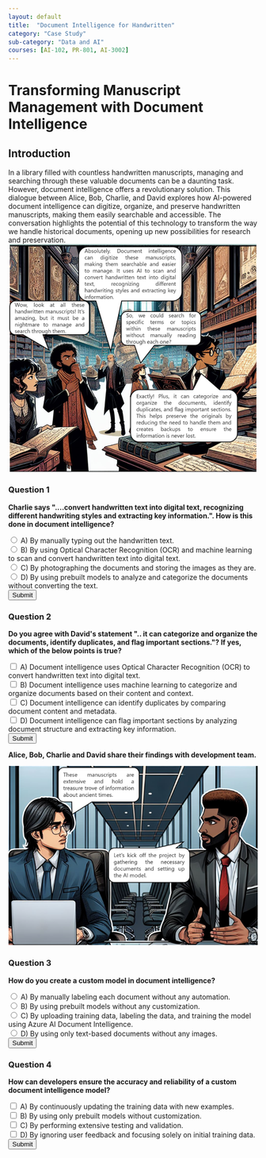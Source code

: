 ```yaml
---
layout: default
title:  "Document Intelligence for Handwritten"
category: "Case Study"
sub-category: "Data and AI"
courses: [AI-102, PR-801, AI-3002]
---
```


# Transforming Manuscript Management with Document Intelligence

## Introduction
In a library filled with countless handwritten manuscripts, managing and searching through these valuable documents can be a daunting task. However, document intelligence offers a revolutionary solution. This dialogue between Alice, Bob, Charlie, and David explores how AI-powered document intelligence can digitize, organize, and preserve handwritten manuscripts, making them easily searchable and accessible. The conversation highlights the potential of this technology to transform the way we handle historical documents, opening up new possibilities for research and preservation.
<a href="./images/di1.png" download>
  <img src="./images/di1.png" alt="A group of four people in a library analying old manuscripts">
</a>
### Question 1
**Charlie says "....convert handwritten text into digital text, recognizing different handwriting styles and extracting key information.". How is this done in document intelligence?**

<form id="question1Form">
    <label><input type="radio" name="question1" value="A"> A) By manually typing out the handwritten text.</label><br>
    <label><input type="radio" name="question1" value="B"> B) By using Optical Character Recognition (OCR) and machine learning to scan and convert handwritten text into digital text.</label><br>
    <label><input type="radio" name="question1" value="C"> C) By photographing the documents and storing the images as they are.</label><br>
    <label><input type="radio" name="question1" value="D"> D) By using prebuilt models to analyze and categorize the documents without converting the text.</label><br>
    <button type="button" onclick="checkAnswer1()">Submit</button>
</form>
<div id="result1"></div>

### Question 2
**Do you agree with David's statement ".. it can categorize and organize the documents, identify duplicates, and flag important sections."? If yes, which of the below points is true?**

<form id="question2Form">
    <label><input type="checkbox" name="question2" value="A"> A) Document intelligence uses Optical Character Recognition (OCR) to convert handwritten text into digital text.</label><br>
    <label><input type="checkbox" name="question2" value="B"> B) Document intelligence uses machine learning to categorize and organize documents based on their content and context.</label><br>
    <label><input type="checkbox" name="question2" value="C"> C) Document intelligence can identify duplicates by comparing document content and metadata.</label><br>
    <label><input type="checkbox" name="question2" value="D"> D) Document intelligence can flag important sections by analyzing document structure and extracting key information.</label><br>
    <button type="button" onclick="checkAnswer2()">Submit</button>
</form>
<div id="result2"></div>



**Alice, Bob, Charlie and David share their findings with development team.**

<a href="./images/di2.png" download>
  <img src="./images/di2.png" alt="2 developers discussing">
</a>

### Question 3
**How do you create a custom model in document intelligence?**

<form id="question3Form">
    <label><input type="radio" name="question3" value="A"> A) By manually labeling each document without any automation.</label><br>
    <label><input type="radio" name="question3" value="B"> B) By using prebuilt models without any customization.</label><br>
    <label><input type="radio" name="question3" value="C"> C) By uploading training data, labeling the data, and training the model using Azure AI Document Intelligence.</label><br>
    <label><input type="radio" name="question3" value="D"> D) By using only text-based documents without any images.</label><br>
    <button type="button" onclick="checkAnswer3()">Submit</button>
</form>
<div id="result3"></div>

### Question 4
**How can developers ensure the accuracy and reliability of a custom document intelligence model?**

<form id="question4Form">
    <label><input type="checkbox" name="question4" value="A"> A) By continuously updating the training data with new examples.</label><br>
    <label><input type="checkbox" name="question4" value="B"> B) By using only prebuilt models without customization.</label><br>
    <label><input type="checkbox" name="question4" value="C"> C) By performing extensive testing and validation.</label><br>
    <label><input type="checkbox" name="question4" value="D"> D) By ignoring user feedback and focusing solely on initial training data.</label><br>
    <button type="button" onclick="checkAnswer4()">Submit</button>
</form>
<div id="result4"></div>

<script>
    function checkAnswer1() {
        const correctAnswer = 'B';
        const form = document.getElementById('question1Form');
        const selected = form.querySelector('input[name="question1"]:checked');
        const result = document.getElementById('result1');
        result.innerHTML = '';
        if (selected) {
            if (selected.value === correctAnswer) {
                result.innerHTML = '<p style="color: green;">Correct!</p>';
            } else {
                result.innerHTML = '<p style="color: red;">Incorrect. The correct answer is B.</p>';
            }
        } else {
            result.innerHTML = '<p style="color: red;">Please select an answer.</p>';
        }
    }

    function checkAnswer2() {
        const correctAnswers = ['B', 'C', 'D'];
        const form = document.getElementById('question2Form');
        const selected = Array.from(form.querySelectorAll('input[name="question2"]:checked')).map(input => input.value);
        const result = document.getElementById('result2');
        result.innerHTML = '';
        let allCorrect = true;
        correctAnswers.forEach(answer => {
            const label = form.querySelector(`input[value="${answer}"]`).parentElement;
            if (selected.includes(answer)) {
                label.style.color = 'green';
            } else {
                label.style.color = 'red';
                allCorrect = false;
            }
        });
        selected.forEach(answer => {
            if (!correctAnswers.includes(answer)) {
                const label = form.querySelector(`input[value="${answer}"]`).parentElement;
                label.style.color = 'red';
                allCorrect = false;
            }
        });
        if (allCorrect) {
            result.innerHTML = '<p style="color: green;">Correct!</p>';
        } else {
            result.innerHTML = '<p style="color: red;">Some answers are incorrect. The correct answers are B, C, and D.</p>';
        }
    }

     function checkAnswer3() {
        const correctAnswer = 'C';
        const form = document.getElementById('question3Form');
        const selected = form.querySelector('input[name="question3"]:checked');
        const result = document.getElementById('result3');
        result.innerHTML = '';
        if (selected) {
            if (selected.value === correctAnswer) {
                result.innerHTML = '<p style="color: green;">Correct! You create a custom model by uploading training data, labeling the data, and training the model using Azure AI Document Intelligence.</p>';
            } else {
                result.innerHTML = '<p style="color: red;">Incorrect. The correct answer is C. You create a custom model by uploading training data, labeling the data, and training the model using Azure AI Document Intelligence.</p>';
            }
        } else {
            result.innerHTML = '<p style="color: red;">Please select an answer.</p>';
        }
    }

      function checkAnswer4() {
        const correctAnswers = ['A', 'C'];
        const form = document.getElementById('question4Form');
        const selected = Array.from(form.querySelectorAll('input[name="question9"]:checked')).map(input => input.value);
        const result = document.getElementById('result4');
        result.innerHTML = '';
        let allCorrect = true;
        correctAnswers.forEach(answer => {
            const label = form.querySelector(`input[value="${answer}"]`).parentElement;
            if (selected.includes(answer)) {
                label.style.color = 'green';
            } else {
                label.style.color = 'red';
                allCorrect = false;
            }
        });
        selected.forEach(answer => {
            if (!correctAnswers.includes(answer)) {
                const label = form.querySelector(`input[value="${answer}"]`).parentElement;
                label.style.color = 'red';
                allCorrect = false;
            }
        });
        if (allCorrect) {
            result.innerHTML = '<p style="color: green;">Correct! By continuously updating the training data with new examples and performing extensive testing and validation, developers can ensure the accuracy and reliability of a custom document intelligence model.</p>';
        } else {
            result.innerHTML = '<p style="color: red;">Some answers are incorrect. The correct answers are A and C.</p>';
        }
    }
  
</script>


